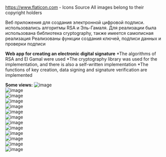 https://www.flaticon.com - Icons Source
All images belong to their copyright holders

Веб приложения для создания электронной цифровой подписи. использовались алгоритмы RSA и Эль-Гамаля. 
Для реализации была использована библиотека cryptography, также имеется самописная реализация
Реализованы функции создания ключей, подписи данных и проверки подписи

**Web app for creating an electronic digital signature**
*The algorithms of RSA and El Gamal were used
*The cryptography library was used for the implementation, and there is also a self-written implementation
*The functions of key creation, data signing and signature verification are implemented

**Some views:**
![image](https://github.com/17neverends/RSA-EG-app/assets/118381764/ef33fceb-afbe-4ec0-9432-38e48778c787)
<br>
![image](https://github.com/17neverends/RSA-EG-app/assets/118381764/88549dba-39e2-4e35-aded-b890557f9c88)
<br>
![image](https://github.com/17neverends/RSA-EG-app/assets/118381764/bbc4eda0-b535-481a-8826-ded6ee4ee200)
<br>
![image](https://github.com/17neverends/RSA-EG-app/assets/118381764/6276da50-ce5b-4345-be96-21552b34f941)
<br>
![image](https://github.com/17neverends/RSA-EG-app/assets/118381764/14cfdd7f-a0b1-4221-a017-3c490a48eb12)
<br>
![image](https://github.com/17neverends/RSA-EG-app/assets/118381764/b954e911-2501-4781-a030-cef6b377d9aa)
<br>
![image](https://github.com/17neverends/RSA-EG-app/assets/118381764/be95408a-5d71-4bcc-84d5-c72df4318214)
<br>
![image](https://github.com/17neverends/RSA-EG-app/assets/118381764/bc459302-78e0-4e9a-b1f6-32450116699e)
<br>
![image](https://github.com/17neverends/RSA-EG-app/assets/118381764/457bdd35-eb27-4325-b629-e362951231e9)
<br>
![image](https://github.com/17neverends/RSA-EG-app/assets/118381764/6de844b9-dd27-40db-9148-3f840f76871f)
<br>
![image](https://github.com/17neverends/RSA-EG-app/assets/118381764/40be9e65-b41b-4f27-bbed-aa887f553695)
<br>
![image](https://github.com/17neverends/RSA-EG-app/assets/118381764/6e475b74-9aeb-49ae-a541-dac166cdcfec)
<br>
![image](https://github.com/17neverends/RSA-EG-app/assets/118381764/280ec51b-76f3-444f-b8d7-48b1fe77b5b1)
